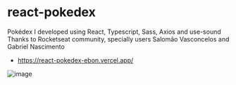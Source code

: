 # react-pokedex

Pokédex I developed using React, Typescript, Sass, Axios and use-sound
Thanks to Rocketseat community, specially users Salomão Vasconcelos and Gabriel Nascimento
* https://react-pokedex-ebon.vercel.app/

![image](https://user-images.githubusercontent.com/9470353/183518007-5dec6bf6-c1dd-4da2-94da-03466b488690.png)




